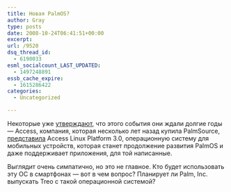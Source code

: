 ```yaml
---
title: Новая PalmOS?
author: Gray
type: posts
date: 2008-10-24T06:41:51+00:00
excerpt:
url: /9520
dsq_thread_id:
  - 6190033
esml_socialcount_LAST_UPDATED:
  - 1497248891
essb_cache_expire:
  - 1615286422
categories:
  - Uncategorized

---
```








Некоторые уже <a href="http://www.crunchgear.com/2008/10/23/new-palm-os-alp-30/" target="_blank">утверждают</a>, что этого события они ждали долгие годы &#8212; Access, компания, которая несколько лет назад купила PalmSource, <a href="http://www.mobileburn.com/news.jsp?Id=5569" target="_blank">представила</a> Access Linux Platform 3.0, операционную систему для мобильных устройств, которая станет продолжение развития PalmOS и даже поддерживает приложения, для той написанные.

Выглядит очень симпатично, но это не главное. Кто будет использовать эту ОС в смартфонах &#8212; вот в чем вопрос? Планирует ли Palm, Inc. выпускать Treo с такой операционной системой?